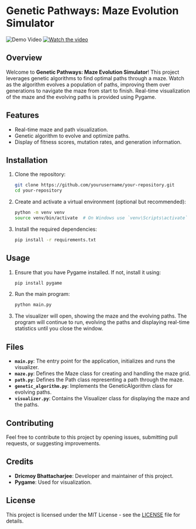 # Genetic Pathways: Maze Evolution Simulator

![Demo Video](https://img.youtube.com/vi/YOUR_VIDEO_ID/maxresdefault.jpg)
[![Watch the video](https://img.youtube.com/vi/YOUR_VIDEO_ID/hqdefault.jpg)](https://www.youtube.com/watch?v=YOUR_VIDEO_ID)

## Overview

Welcome to **Genetic Pathways: Maze Evolution Simulator**! This project leverages genetic algorithms to find optimal paths through a maze. Watch as the algorithm evolves a population of paths, improving them over generations to navigate the maze from start to finish. Real-time visualization of the maze and the evolving paths is provided using Pygame.

## Features

- Real-time maze and path visualization.
- Genetic algorithm to evolve and optimize paths.
- Display of fitness scores, mutation rates, and generation information.

## Installation

1. Clone the repository:

    ```bash
    git clone https://github.com/yourusername/your-repository.git
    cd your-repository
    ```

2. Create and activate a virtual environment (optional but recommended):

    ```bash
    python -m venv venv
    source venv/bin/activate  # On Windows use `venv\Scripts\activate`
    ```

3. Install the required dependencies:

    ```bash
    pip install -r requirements.txt
    ```

## Usage

1. Ensure that you have Pygame installed. If not, install it using:

    ```bash
    pip install pygame
    ```

2. Run the main program:

    ```bash
    python main.py
    ```

3. The visualizer will open, showing the maze and the evolving paths. The program will continue to run, evolving the paths and displaying real-time statistics until you close the window.

## Files

- **`main.py`**: The entry point for the application, initializes and runs the visualizer.
- **`maze.py`**: Defines the Maze class for creating and handling the maze grid.
- **`path.py`**: Defines the Path class representing a path through the maze.
- **`genetic_algorithm.py`**: Implements the GeneticAlgorithm class for evolving paths.
- **`visualizer.py`**: Contains the Visualizer class for displaying the maze and the paths.

## Contributing

Feel free to contribute to this project by opening issues, submitting pull requests, or suggesting improvements.

## Credits

- **Dricmoy Bhattacharjee**: Developer and maintainer of this project.
- **Pygame**: Used for visualization.

## License

This project is licensed under the MIT License - see the [LICENSE](LICENSE) file for details.

